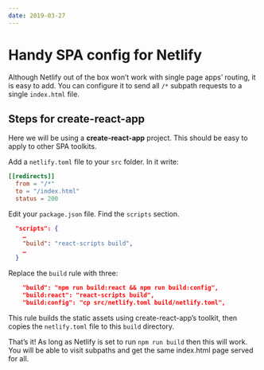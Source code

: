 ```yaml
---
date: 2019-03-27
---
```


# Handy SPA config for Netlify

Although Netlify out of the box won’t work with single page apps’ routing, it is easy to add. You can configure it to send all `/*` subpath requests to a single `index.html` file.

## Steps for create-react-app

Here we will be using a **create-react-app** project. This should be easy to apply to other SPA toolkits.

Add a `netlify.toml` file to your `src` folder. In it write:

```toml
[[redirects]]
  from = "/*"
  to = "/index.html"
  status = 200
```

Edit your `package.json` file. Find the `scripts` section.

```json
  "scripts": {
    …
    "build": "react-scripts build",
    …
  }
```

Replace the `build` rule with three:

```json
    "build": "npm run build:react && npm run build:config",
    "build:react": "react-scripts build",
    "build:config": "cp src/netlify.toml build/netlify.toml",
```

This rule builds the static assets using create-react-app’s toolkit, then copies the `netlify.toml` file to this `build` directory.

That’s it! As long as Netlify is set to run `npm run build` then this will work. You will be able to visit subpaths and get the same index.html page served for all.
